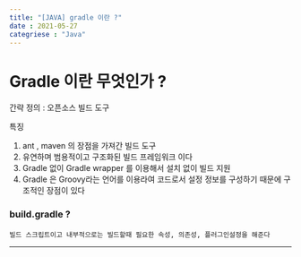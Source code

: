```yaml
---
title: "[JAVA] gradle 이란 ?"
date : 2021-05-27
categriese : "Java"
---
```


# Gradle 이란 무엇인가 ?

간략 정의 : 오픈소스 빌드 도구 

특징
1. ant , maven 의 장점을 가져간 빌드 도구  
2. 유연하며 범용적이고 구조화된 빌드 프레임워크 이다  
3. Gradle 없이 Gradle wrapper 를 이용해서 설치 없이 빌드 지원  
4. Gradle 은 Groovy라는 언어를 이용라여 코드로서 설정 정보를 구성하기 때문에 구조적인 장점이 있다 

### build.gradle ?

    빌드 스크립트이고 내부적으로는 빌드할때 필요한 속성, 의존성, 플러그인설정을 해준다

---

